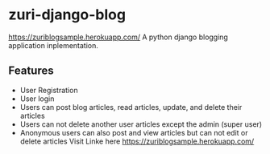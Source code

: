 # zuri-django-blog
https://zuriblogsample.herokuapp.com/
A python django blogging application inplementation.
## Features
- User Registration
- User login
- Users can post blog articles, read articles, update, and delete their articles
- Users can not delete another user articles except the admin (super user)
- Anonymous users can also post and view articles but can not edit or delete articles
Visit Linke here  https://zuriblogsample.herokuapp.com/
